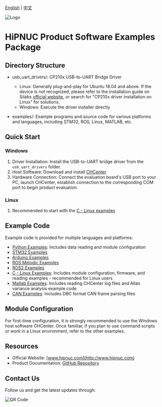 [English](README.md) | [中文](README_zh.md)

![Logo](img/logo.png)

# HiPNUC Product Software Examples Package

## Directory Structure

- usb_uart_drivers/: CP210x USB-to-UART Bridge Driver
  - Linux: Generally plug-and-play for Ubuntu 18.04 and above. If the device is not recognized, please refer to the installation guide on Silabs [official website](https://www.silabs.com/developers/usb-to-uart-bridge-vcp-drivers?tab=overview), or search for "CP210x driver installation on Linux" for solutions.
  - Windows: Execute the driver installer directly

- examples/: Example programs and source code for various platforms and languages, including STM32, ROS, Linux, MATLAB, etc.

## Quick Start

### Windows

1. Driver Installation: Install the USB-to-UART bridge driver from the `usb_uart_drivers` folder.
2. Host Software: Download and install [CHCenter](https://download.hipnuc.com/internal/pc_host/CHCenter.7z)
3. Hardware Connection: Connect the evaluation board's USB port to your PC, launch CHCenter, establish connection to the corresponding COM port to begin product evaluation.

### Linux

1. Recommended to start with the [C - Linux examples](examples/C)

## Example Code

Example code is provided for multiple languages and platforms:

- [Python Examples](examples/python): Includes data reading and module configuration
- [STM32 Examples](examples/STM32)
- [Arduino Examples](examples/arduino)
- [ROS Melodic Examples](examples/ROS_Melodic)
- [ROS2 Examples](examples/ROS2)
- [C - Linux Examples](examples/C): Includes module configuration, firmware, and reading examples - recommended for Linux users
- [Matlab Examples](examples/matlab): Includes reading CHCenter log files and Allan variance analysis example code
- [CAN Examples](examples/CAN): Includes DBC format CAN frame parsing files

## Module Configuration

For first-time configuration, it is strongly recommended to use the Windows host software CHCenter. Once familiar, if you plan to use command scripts or work in a Linux environment, refer to the other examples.

## Resources

- Official Website: [www.hipnuc.com](http://www.hipnuc.com)
- Product Documentation: [GitHub Repository](https://github.com/hipnuc/products.git)

## Contact Us

Follow us and get the latest updates through:

![QR Code](img/qr_qqq.jpg)
